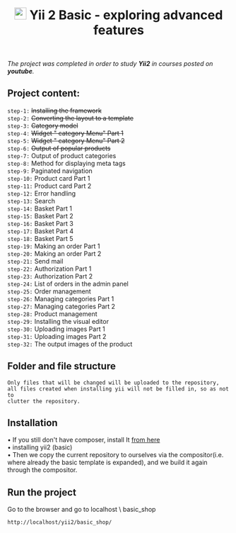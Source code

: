 <p align="center">
    <h1 align="center">
        <img src="https://avatars0.githubusercontent.com/u/993323" height="27px">
         Yii 2 Basic - exploring advanced features
    </h1>
    <br>
</p>

*The project was completed in order to study **Yii2** in courses posted on **youtube**.*

Project content:
-------------------
`step-1:` ~~Installing the framework~~ <br>
`step-2:` ~~Converting the layout to a template~~ <br>
`step-3:` ~~Category model~~ <br>
`step-4:` ~~Widget " category Menu" Part 1~~ <br>
`step-5:` ~~Widget " category Menu" Part 2~~ <br>
`step-6:` ~~Output of popular products~~ <br>
`step-7:` Output of product categories <br>
`step-8:` Method for displaying meta tags <br>
`step-9:` Paginated navigation <br>
`step-10:` Product card Part 1 <br>
`step-11:` Product card Part 2 <br>
`step-12:` Error handling <br>
`step-13:` Search <br>
`step-14:` Basket Part 1 <br>
`step-15:` Basket Part 2 <br>
`step-16:` Basket Part 3 <br>
`step-17:` Basket Part 4 <br>
`step-18:` Basket Part 5 <br>
`step-19:` Making an order Part 1 <br>
`step-20:` Making an order Part 2 <br>
`step-21:` Send mail <br>
`step-22:` Authorization Part 1 <br>
`step-23:` Authorization Part 2 <br>
`step-24:` List of orders in the admin panel <br>
`step-25:` Order management <br>
`step-26:` Managing categories Part 1 <br>
`step-27:` Managing categories Part 2 <br>
`step-28:` Product management <br>
`step-29:` Installing the visual editor <br>
`step-30:` Uploading images Part 1 <br>
`step-31:` Uploading images Part 2 <br>
`step-32:` The output images of the product <br>


Folder and file structure
------------------------

    Only files that will be changed will be uploaded to the repository,       
    all files created when installing yii will not be filled in, so as not to
    clutter the repository.


Installation
---------

• If you still don't have composer, install It
[from here](http://getcomposer.org/)
<br>
• installing yii2 (basic)<br>
• Then we copy the current repository to ourselves via the 
  compositor(i.e. where already the basic template is expanded), 
  and we build it again through the compositor.


Run the project
--------------
Go to the browser and go to localhost \ basic_shop

~~~
http://localhost/yii2/basic_shop/
~~~
